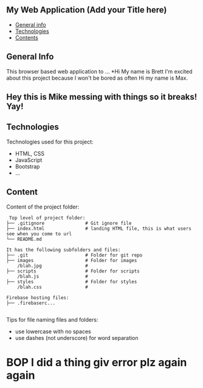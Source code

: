 ## My Web Application (Add your Title here)

* [General info](#general-info)
* [Technologies](#technologies)
* [Contents](#content)

## General Info
This browser based web application to ...
*Hi My name is Brett I'm excited about this project because I won't be bored as often
Hi my name is Max.
## Hey this is Mike messing with things so it breaks! Yay!

	
## Technologies
Technologies used for this project:
* HTML, CSS
* JavaScript
* Bootstrap 
* ...
	
## Content
Content of the project folder:

```
 Top level of project folder: 
├── .gitignore               # Git ignore file
├── index.html               # landing HTML file, this is what users see when you come to url
└── README.md

It has the following subfolders and files:
├── .git                     # Folder for git repo
├── images                   # Folder for images
    /blah.jpg                # 
├── scripts                  # Folder for scripts
    /blah.js                 # 
├── styles                   # Folder for styles
    /blah.css                # 

Firebase hosting files: 
├── .firebaserc...


```

Tips for file naming files and folders:
* use lowercase with no spaces
* use dashes (not underscore) for word separation

# BOP I did a thing giv error plz again again

